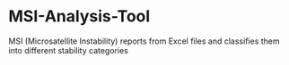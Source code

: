 # MSI-Analysis-Tool
MSI (Microsatellite Instability) reports from Excel files and classifies them into different stability categories

